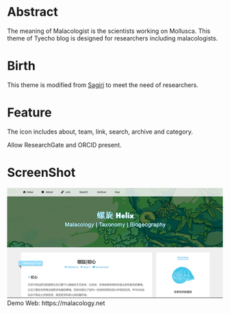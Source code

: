 Abstract
=================
The meaning of Malacologist is the scientists working on Mollusca. This theme of Tyecho blog is designed for researchers including malacologists.

Birth
=================
This theme is modified from [Sagiri](https://github.com/shiyiya/typecho-theme-sagiri) to meet the need of researchers.

Feature
=================
The icon includes about, team, link, search, archive and category.

Allow ResearchGate and ORCID present.

ScreenShot
=================
<img src="https://github.com/starsareintherose/Typecho-Malacologist/blob/main/screenshot.png" alt="GitHub" title="GitHub,Social Coding" width="700" />
Demo Web: https://malacology.net
